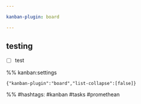 ```yaml
---

kanban-plugin: board

---
```


## testing

- [ ] test




%% kanban:settings
```
{"kanban-plugin":"board","list-collapse":[false]}
```
%%
#hashtags: #kanban #tasks #promethean
